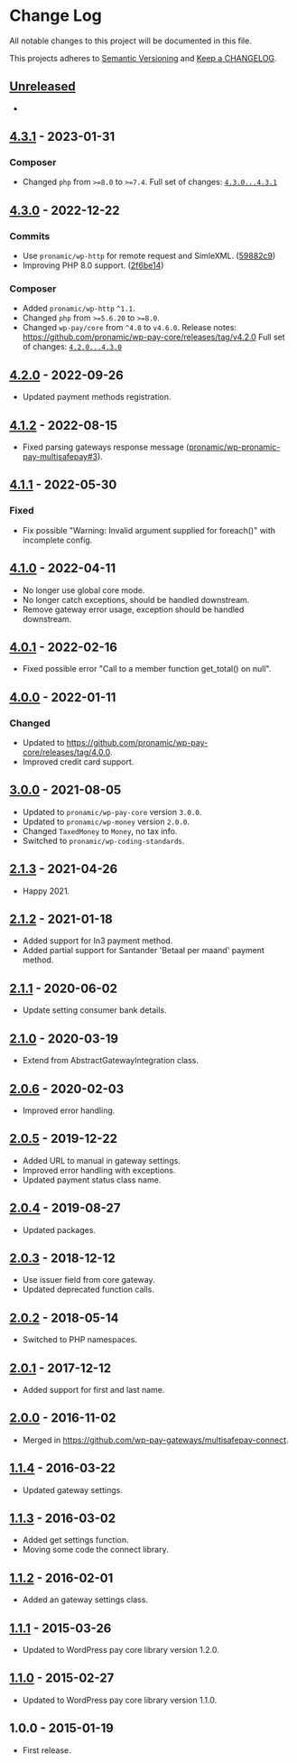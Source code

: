 # Change Log

All notable changes to this project will be documented in this file.

This projects adheres to [Semantic Versioning](http://semver.org/) and [Keep a CHANGELOG](http://keepachangelog.com/).

## [Unreleased][unreleased]
-

## [4.3.1] - 2023-01-31
### Composer

- Changed `php` from `>=8.0` to `>=7.4`.
Full set of changes: [`4.3.0...4.3.1`][4.3.1]

[4.3.1]: https://github.com/pronamic/wp-pronamic-pay-multisafepay/compare/v4.3.0...v4.3.1

## [4.3.0] - 2022-12-22

### Commits

- Use `pronamic/wp-http` for remote request and SimleXML. ([59882c9](https://github.com/pronamic/wp-pronamic-pay-multisafepay/commit/59882c92776d66b244f67d00d8a719739f9f5e9b))
- Improving PHP 8.0 support. ([2f6be14](https://github.com/pronamic/wp-pronamic-pay-multisafepay/commit/2f6be1429c411b532aa907992329b6b172e4468f))

### Composer

- Added `pronamic/wp-http` `^1.1`.
- Changed `php` from `>=5.6.20` to `>=8.0`.
- Changed `wp-pay/core` from `^4.0` to `v4.6.0`.
	Release notes: https://github.com/pronamic/wp-pay-core/releases/tag/v4.2.0
Full set of changes: [`4.2.0...4.3.0`][4.3.0]

[4.3.0]: https://github.com/pronamic/wp-pronamic-pay-multisafepay/compare/v4.2.0...v4.3.0

## [4.2.0] - 2022-09-26
- Updated payment methods registration.

## [4.1.2] - 2022-08-15
- Fixed parsing gateways response message ([pronamic/wp-pronamic-pay-multisafepay#3](https://github.com/pronamic/wp-pronamic-pay-multisafepay/issues/3)).

## [4.1.1] - 2022-05-30
### Fixed
- Fix possible "Warning: Invalid argument supplied for foreach()" with incomplete config.

## [4.1.0] - 2022-04-11
- No longer use global core mode.
- No longer catch exceptions, should be handled downstream.
- Remove gateway error usage, exception should be handled downstream.

## [4.0.1] - 2022-02-16
- Fixed possible error "Call to a member function get_total() on null".

## [4.0.0] - 2022-01-11
### Changed
- Updated to https://github.com/pronamic/wp-pay-core/releases/tag/4.0.0.
- Improved credit card support.

## [3.0.0] - 2021-08-05
- Updated to `pronamic/wp-pay-core`  version `3.0.0`.
- Updated to `pronamic/wp-money`  version `2.0.0`.
- Changed `TaxedMoney` to `Money`, no tax info.
- Switched to `pronamic/wp-coding-standards`.

## [2.1.3] - 2021-04-26
- Happy 2021.

## [2.1.2] - 2021-01-18
- Added support for In3 payment method.
- Added partial support for Santander 'Betaal per maand' payment method.

## [2.1.1] - 2020-06-02
- Update setting consumer bank details.

## [2.1.0] - 2020-03-19
- Extend from AbstractGatewayIntegration class.

## [2.0.6] - 2020-02-03
- Improved error handling.

## [2.0.5] - 2019-12-22
- Added URL to manual in gateway settings.
- Improved error handling with exceptions.
- Updated payment status class name.

## [2.0.4] - 2019-08-27
- Updated packages.

## [2.0.3] - 2018-12-12
- Use issuer field from core gateway.
- Updated deprecated function calls.

## [2.0.2] - 2018-05-14
- Switched to PHP namespaces.

## [2.0.1] - 2017-12-12
- Added support for first and last name.

## [2.0.0] - 2016-11-02
- Merged in https://github.com/wp-pay-gateways/multisafepay-connect.

## [1.1.4] - 2016-03-22
- Updated gateway settings.

## [1.1.3] - 2016-03-02
- Added get settings function.
- Moving some code the connect library.

## [1.1.2] - 2016-02-01
- Added an gateway settings class.

## [1.1.1] - 2015-03-26
- Updated to WordPress pay core library version 1.2.0.

## [1.1.0] - 2015-02-27
- Updated to WordPress pay core library version 1.1.0.

## 1.0.0 - 2015-01-19
- First release.

[unreleased]: https://github.com/pronamic/wp-pronamic-pay-multisafepay/compare/4.2.0...HEAD
[4.2.0]: https://github.com/pronamic/wp-pronamic-pay-multisafepay/compare/4.1.2...4.2.0
[4.1.2]: https://github.com/pronamic/wp-pronamic-pay-multisafepay/compare/4.1.1...4.1.2
[4.1.1]: https://github.com/pronamic/wp-pronamic-pay-multisafepay/compare/4.1.0...4.1.1
[4.1.0]: https://github.com/pronamic/wp-pronamic-pay-multisafepay/compare/4.0.1...4.1.0
[4.0.1]: https://github.com/pronamic/wp-pronamic-pay-multisafepay/compare/4.0.0...4.0.1
[4.0.0]: https://github.com/wp-pay-gateways/multisafepay/compare/3.0.0...4.0.0
[3.0.0]: https://github.com/wp-pay-gateways/multisafepay/compare/2.1.3...3.0.0
[2.1.3]: https://github.com/wp-pay-gateways/multisafepay/compare/2.1.2...2.1.3
[2.1.2]: https://github.com/wp-pay-gateways/multisafepay/compare/2.1.1...2.1.2
[2.1.1]: https://github.com/wp-pay-gateways/multisafepay/compare/2.1.0...2.1.1
[2.1.0]: https://github.com/wp-pay-gateways/multisafepay/compare/2.0.6...2.1.0
[2.0.6]: https://github.com/wp-pay-gateways/multisafepay/compare/2.0.5...2.0.6
[2.0.5]: https://github.com/wp-pay-gateways/multisafepay/compare/2.0.4...2.0.5
[2.0.4]: https://github.com/wp-pay-gateways/multisafepay/compare/2.0.3...2.0.4
[2.0.3]: https://github.com/wp-pay-gateways/multisafepay/compare/2.0.2...2.0.3
[2.0.2]: https://github.com/wp-pay-gateways/multisafepay/compare/2.0.1...2.0.2
[2.0.1]: https://github.com/wp-pay-gateways/multisafepay/compare/2.0.0...2.0.1
[2.0.0]: https://github.com/wp-pay-gateways/multisafepay/compare/1.1.4...2.0.0
[1.1.4]: https://github.com/wp-pay-gateways/multisafepay/compare/1.1.3...1.1.4
[1.1.3]: https://github.com/wp-pay-gateways/multisafepay/compare/1.1.2...1.1.3
[1.1.2]: https://github.com/wp-pay-gateways/multisafepay/compare/1.1.1...1.1.2
[1.1.1]: https://github.com/wp-pay-gateways/multisafepay/compare/1.1.0...1.1.1
[1.1.0]: https://github.com/wp-pay-gateways/multisafepay/compare/1.0.0...1.1.0
